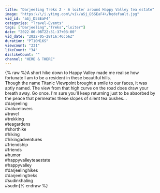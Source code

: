 ```yaml
---
title: "Darjeeling Treks 2 - A loiter around Happy Valley tea estate"
image: "https:\/\/i.ytimg.com\/vi\/aSj_D5SEaF4\/hqdefault.jpg"
vid_id: "aSj_D5SEaF4"
categories: "Travel-Events"
tags: ["Darjeeling","Treks","loiter"]
date: "2022-06-08T22:31:37+03:00"
vid_date: "2022-05-28T16:46:56Z"
duration: "PT10M16S"
viewcount: "231"
likeCount: "34"
dislikeCount: ""
channel: "HERE & THERE"
---
```

{% raw %}A short hike down to Happy Valley made me realise how fortunate I am to be a resident in these beautiful hills. <br />Though the name Titanic Viewpoint brought a smile to our faces, it was aptly named. The view from that high curve on the road does draw your breath away. Go once. I'm sure you'll keep returning just to be absorbed by the peace that permeates these slopes of silent tea bushes... <br />#darjeeling <br />#naturelovers <br />#travel <br />#trekking <br />#teagardens <br />#shorthike<br />#hiking <br />#hikingadventures <br />#friendship <br />#friends <br />#humor<br />#happyvalleyteaestate<br />#happyvalley<br />#darjeelinghikes<br />#darjeelingtreks<br />#sudinkhaling<br />#sudin{% endraw %}
